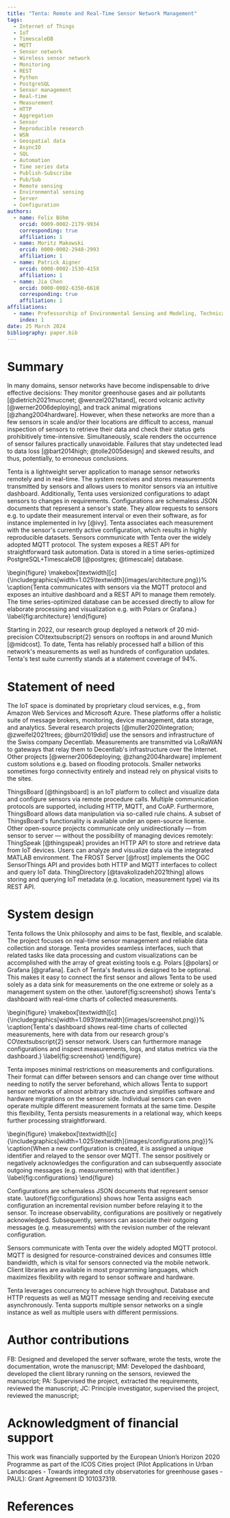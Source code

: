 ```yaml
---
title: "Tenta: Remote and Real-Time Sensor Network Management"
tags:
  - Internet of Things
  - IoT
  - TimescaleDB
  - MQTT
  - Sensor network
  - Wireless sensor network
  - Monitoring
  - REST
  - Python
  - PostgreSQL
  - Sensor management
  - Real-time
  - Measurement
  - HTTP
  - Aggregation
  - Sensor
  - Reproducible research
  - WSN
  - Geospatial data
  - AsyncIO
  - SQL
  - Automation
  - Time series data
  - Publish-Subscribe
  - Pub/Sub
  - Remote sensing
  - Environmental sensing
  - Server
  - Configuration
authors:
  - name: Felix Böhm
    orcid: 0009-0002-2179-9934
    corresponding: true
    affiliation: 1
  - name: Moritz Makowski
    orcid: 0000-0002-2948-2993
    affiliation: 1
  - name: Patrick Aigner
    orcid: 0000-0002-1530-415X
    affiliation: 1
  - name: Jia Chen
    orcid: 0000-0002-6350-6610
    corresponding: true
    affiliation: 1
affiliations:
  - name: Professorship of Environmental Sensing and Modeling, Technical University of Munich (TUM), Munich, Germany
    index: 1
date: 25 March 2024
bibliography: paper.bib
---
```


# Summary

In many domains, sensor networks have become indispensable to drive effective decisions: They monitor greenhouse gases and air pollutants [@dietrich2021muccnet; @wenzel2021stand], record volcanic activity [@werner2006deploying], and track animal migrations [@zhang2004hardware]. However, when these networks are more than a few sensors in scale and/or their locations are difficult to access, manual inspection of sensors to retrieve their data and check their status gets prohibitively time-intensive. Simultaneously, scale renders the occurrence of sensor failures practically unavoidable. Failures that stay undetected lead to data loss [@bart2014high; @tolle2005design] and skewed results, and thus, potentially, to erroneous conclusions.

Tenta is a lightweight server application to manage sensor networks remotely and in real-time. The system receives and stores measurements transmitted by sensors and allows users to monitor sensors via an intuitive dashboard. Additionally, Tenta uses versionized configurations to adapt sensors to changes in requirements. Configurations are schemaless JSON documents that represent a sensor's state. They allow requests to sensors e.g. to update their measurement interval or even their software, as for instance implemented in Ivy [@ivy]. Tenta associates each measurement with the sensor's currently active configuration, which results in highly reproducible datasets. Sensors communicate with Tenta over the widely adopted MQTT protocol. The system exposes a REST API for straightforward task automation. Data is stored in a time series-optimized PostgreSQL+TimescaleDB [@postgres; @timescale] database.

\begin{figure}
\makebox[\textwidth][c]{\includegraphics[width=1.025\textwidth]{images/architecture.png}}%
\caption{Tenta communicates with sensors via the MQTT protocol and exposes an intuitive dashboard and a REST API to manage them remotely. The time series-optimized database can be accessed directly to allow for elaborate processing and visualization e.g. with Polars or Grafana.}
\label{fig:architecture}
\end{figure}

Starting in 2022, our research group deployed a network of 20 mid-precision CO\textsubscript{2} sensors on rooftops in and around Munich [@midcost]. To date, Tenta has reliably processed half a billion of this network's measurements as well as hundreds of configuration updates. Tenta's test suite currently stands at a statement coverage of 94%.

# Statement of need

The IoT space is dominated by proprietary cloud services, e.g., from Amazon Web Services and Microsoft Azure. These platforms offer a holistic suite of message brokers, monitoring, device management, data storage, and analytics. Several research projects [@muller2020integration; @zweifel2021trees; @burri2019did] use the sensors and infrastructure of the Swiss company Decentlab. Measurements are transmitted via LoRaWAN to gateways that relay them to Decentlab's infrastructure over the Internet. Other projects [@werner2006deploying; @zhang2004hardware] implement custom solutions e.g. based on flooding protocols. Smaller networks sometimes forgo connectivity entirely and instead rely on physical visits to the sites.

ThingsBoard [@thingsboard] is an IoT platform to collect and visualize data and configure sensors via remote procedure calls. Multiple communication protocols are supported, including HTTP, MQTT, and CoAP. Furthermore, ThingsBoard allows data manipulation via so-called rule chains. A subset of ThingsBoard's functionality is available under an open-source license. Other open-source projects communicate only unidirectionally — from sensor to server — without the possibility of managing devices remotely: ThingSpeak [@thingspeak] provides an HTTP API to store and retrieve data from IoT devices. Users can analyze and visualize data via the integrated MATLAB environment. The FROST Server [@frost] implements the OGC SensorThings API and provides both HTTP and MQTT interfaces to collect and query IoT data. ThingDirectory [@tavakolizadeh2021thing] allows storing and querying IoT metadata (e.g. location, measurement type) via its REST API.

# System design

Tenta follows the Unix philosophy and aims to be fast, flexible, and scalable. The project focuses on real-time sensor management and reliable data collection and storage. Tenta provides seamless interfaces, such that related tasks like data processing and custom visualizations can be accomplished with the array of great existing tools e.g. Polars [@polars] or Grafana [@grafana]. Each of Tenta's features is designed to be optional. This makes it easy to connect the first sensor and allows Tenta to be used solely as a data sink for measurements on the one extreme or solely as a management system on the other. \autoref{fig:screenshot} shows Tenta's dashboard with real-time charts of collected measurements.

\begin{figure}
\makebox[\textwidth][c]{\includegraphics[width=1.093\textwidth]{images/screenshot.png}}%
\caption{Tenta's dashboard shows real-time charts of collected measurements, here with data from our research group's CO\textsubscript{2} sensor network. Users can furthermore manage configurations and inspect measurements, logs, and status metrics via the dashboard.}
\label{fig:screenshot}
\end{figure}

Tenta imposes minimal restrictions on measurements and configurations. Their format can differ between sensors and can change over time without needing to notify the server beforehand, which allows Tenta to support sensor networks of almost arbitrary structure and simplifies software and hardware migrations on the sensor side. Individual sensors can even operate multiple different measurement formats at the same time. Despite this flexibility, Tenta persists measurements in a relational way, which keeps further processing straightforward.

\begin{figure}
\makebox[\textwidth][c]{\includegraphics[width=1.025\textwidth]{images/configurations.png}}%
\caption{When a new configuration is created, it is assigned a unique identifier and relayed to the sensor over MQTT. The sensor positively or negatively acknowledges the configuration and can subsequently associate outgoing messages (e.g. measurements) with that identifier.}
\label{fig:configurations}
\end{figure}

Configurations are schemaless JSON documents that represent sensor state. \autoref{fig:configurations} shows how Tenta assigns each configuration an incremental revision number before relaying it to the sensor. To increase observability, configurations are positively or negatively acknowledged. Subsequently, sensors can associate their outgoing messages (e.g. measurements) with the revision number of the relevant configuration.

Sensors communicate with Tenta over the widely adopted MQTT protocol. MQTT is designed for resource-constrained devices and consumes little bandwidth, which is vital for sensors connected via the mobile network. Client libraries are available in most programming languages, which maximizes flexibility with regard to sensor software and hardware.

Tenta leverages concurrency to achieve high throughput. Database and HTTP requests as well as MQTT message sending and receiving execute asynchronously. Tenta supports multiple sensor networks on a single instance as well as multiple users with different permissions.

# Author contributions

FB: Designed and developed the server software, wrote the tests, wrote the documentation, wrote the manuscript; MM: Developed the dashboard, developed the client library running on the sensors, reviewed the manuscript; PA: Supervised the project, extracted the requirements, reviewed the manuscript; JC: Principle investigator, supervised the project, reviewed the manuscript;

# Acknowledgment of financial support

This work was financially supported by the European Union’s Horizon 2020 Programme as part of the ICOS Cities project (Pilot Applications in Urban Landscapes - Towards integrated city observatories for greenhouse gases - PAUL): Grant Agreement ID 101037319.

# References
